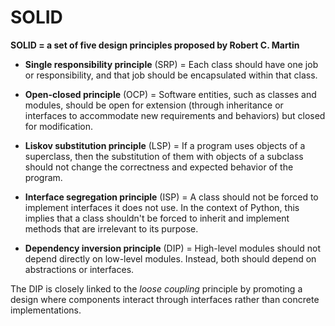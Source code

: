 # SOLID

**SOLID = a set of five design principles proposed by Robert C. Martin**

- **Single responsibility principle** (SRP) =
Each class should have one job or responsibility, 
and that job should be encapsulated within that class.

- **Open-closed principle** (OCP) =
Software entities, such as classes and modules, should be open 
for extension (through inheritance or interfaces to accommodate 
new requirements and behaviors) but closed for modification.

- **Liskov substitution principle** (LSP) = 
If a program uses objects of a superclass, then the substitution of them with objects
of a subclass should not change the correctness and expected behavior of the program.

- **Interface segregation principle** (ISP) =
A class should not be forced to implement interfaces it does not use.
In the context of Python, this implies that a class shouldn't be forced 
to inherit and implement methods that are irrelevant to its purpose.

- **Dependency inversion principle** (DIP) =
High-level modules should not depend directly on low-level modules.
Instead, both should depend on abstractions or interfaces.

The DIP is closely linked to the *loose coupling* principle by promoting a design
where components interact through interfaces rather than concrete implementations.